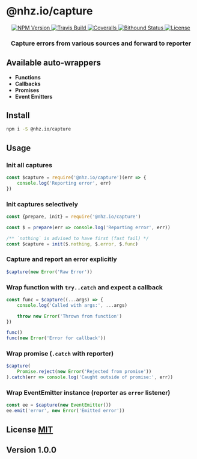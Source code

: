 # @nhz.io/capture

<p align="center">
  <a href="https://npmjs.org/package/capture">
    <img src="https://img.shields.io/npm/v/@nhz.io/capture.svg?style=flat"
         alt="NPM Version">
  </a>
  
  <a href="https://travis-ci.org/nhz-io/capture">
    <img src="https://img.shields.io/travis/nhz-io/capture.svg?style=flat"
         alt="Travis Build">
  </a>

  <a href="https://coveralls.io/github/nhz-io/capture">
    <img src="https://img.shields.io/coveralls/nhz-io/capture.svg?style=flat"
         alt="Coveralls">
  </a>

  <a href="https://www.bithound.io/github/nhz-io/capture">
    <img src="https://img.shields.io/bithound/code/github/nhz-io/capture.svg?style=flat"
         alt="Bithound Status">
  </a>

  <a href="https://github.com/nhz-io/capture/blob/master/LICENSE">
    <img src="https://img.shields.io/github/license/nhz-io/capture.svg?style=flat"
         alt="License">
  </a>
</p>
<p align="center">
    <h3 align="center">Capture errors from various sources and forward to reporter</h3>
</p>

## Available auto-wrappers
* **Functions**
* **Callbacks**
* **Promises**
* **Event Emitters**

## Install

```sh
npm i -S @nhz.io/capture
```

## Usage

### Init all captures
```js
const $capture = require('@nhz.io/capture')(err => {
    console.log('Reporting error', err)
})
```

### Init captures selectively
```js
const {prepare, init} = require('@nhz.io/capture')

const $ = prepare(err => console.log('Reporting error', err))

/** `nothing` is advised to have first (fast fail) */
const $capture = init($.nothing, $.error, $.func)
```

### Capture and report an error explicitly
```js
$capture(new Error('Raw Error'))
```

### Wrap function with `try..catch` and expect a callback
```js
const func = $capture((...args) => {
    console.log('Called with args:', ...args)

    throw new Error('Thrown from function')
})

func() 
func(new Error('Error for callback'))
```

### Wrap promise (`.catch` with reporter)
```js
$capture(
    Promise.reject(new Error('Rejected from promise'))
).catch(err => console.log('Caught outside of promise:', err))
```

### Wrap EventEmitter instance (reporter as `error` listener)
```js
const ee = $capture(new EventEmitter())
ee.emit('error', new Error('Emitted error'))
```

## License [MIT](LICENSE)

## Version 1.0.0